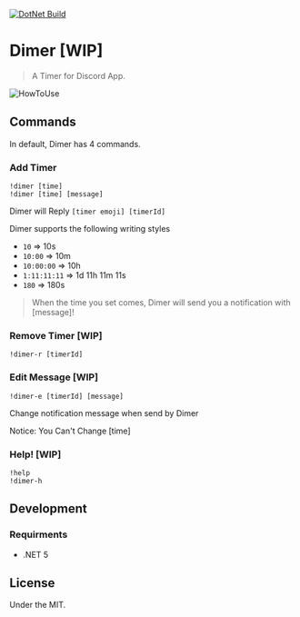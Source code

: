 [![DotNet Build](https://github.com/AntiquePendulum/Dimer/actions/workflows/debug-build.yml/badge.svg)](https://github.com/AntiquePendulum/Dimer/actions/workflows/debug-build.yml)

# Dimer [WIP]
> A Timer for Discord App.

![HowToUse](https://user-images.githubusercontent.com/39259186/128027793-8137f8c4-9733-4efe-a35e-89bdd9a8ae2d.gif)

## Commands
In default, Dimer has 4 commands.

### Add Timer
```
!dimer [time]
!dimer [time] [message]
```

Dimer will Reply `[timer emoji] [timerId]`

Dimer supports the following writing styles
* `10`  => 10s
* `10:00` => 10m
* `10:00:00` => 10h
* `1:11:11:11` => 1d 11h 11m 11s
* `180` => 180s

>When the time you set comes, Dimer will send you a notification with [message]!

### Remove Timer [WIP]

```
!dimer-r [timerId]
```

### Edit Message [WIP]

```
!dimer-e [timerId] [message]
```

Change notification message when send by Dimer

Notice: You Can't Change [time]

### Help! [WIP]

```
!help
!dimer-h
```

## Development
### Requirments
* .NET 5

## License
Under the MIT.